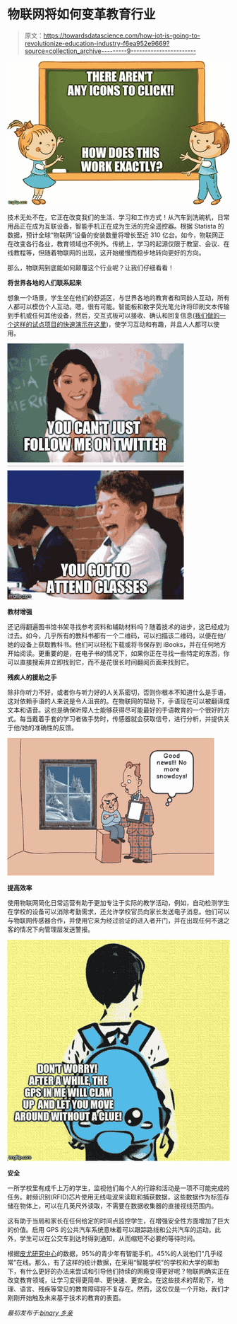 # 物联网将如何变革教育行业

> 原文：<https://towardsdatascience.com/how-iot-is-going-to-revolutionize-education-industry-f6ea952e9669?source=collection_archive---------9----------------------->

![](img/e6e3dea9927a5bbf3fe1e2deddb57c83.png)

技术无处不在，它正在改变我们的生活、学习和工作方式！从汽车到洗碗机，日常用品正在成为互联设备，智能手机正在成为生活的完全遥控器。根据 Statista 的数据，预计全球“物联网”设备的安装数量将增长至近 310 亿台。如今，物联网正在改变各行各业，教育领域也不例外。传统上，学习的起源仅限于教室、会议、在线教程等，但随着物联网的出现，这开始缓慢而稳步地转向更好的方向。

那么，物联网到底能如何颠覆这个行业呢？让我们仔细看看！

**将世界各地的人们联系起来**

想象一个场景，学生坐在他们的舒适区，与世界各地的教育者和同龄人互动，所有人都可以模仿个人互动。嗯，很有可能。智能板和数字荧光笔允许将印刷文本传输到手机或任何其他设备，然后，交互式板可以接收、确认和回复信息([我们做的一个这样的试点项目的快速演示在这里](https://www.binaryfolks.com/portfolio/education/whiteboarding-and-real-time-collaboration-tool?utm_source=towards_data_science&utm_medium=Social&utm_campaign=contentmarketing_nov_2018))，使学习互动和有趣，并且人人都可以使用。

![](img/59ddbabdc136e59fb839a70cca22c8a8.png)

**教材增强**

还记得翻遍图书馆书架寻找参考资料和辅助材料吗？随着技术的进步，这已经成为过去。如今，几乎所有的教科书都有一个二维码，可以扫描该二维码，以便在他/她的设备上获取教科书。他们可以轻松下载或将书保存到 iBooks，并在任何地方开始阅读。更重要的是，在电子书的情况下，如果你正在寻找一些特定的东西，你可以直接搜索并立即找到它，而不是花很长时间翻阅页面来找到它。

**残疾人的援助之手**

除非你听力不好，或者你与听力好的人关系密切，否则你根本不知道什么是手语，这对依赖手语的人来说是令人沮丧的。在物联网的帮助下，手语现在可以被翻译成文本和语音。这也是确保听障人士能够获得尽可能最好的手语教育的一个很好的方式。每当戴着手套的学习者做手势时，传感器就会获取信号，进行分析，并提供关于他/她的准确性的反馈。

![](img/d591da3477938a15ee8d964714afcb93.png)

**提高效率**

使用物联网简化日常运营有助于更加专注于实际的教学活动，例如，自动检测学生在学校的设备可以消除考勤需求，还允许学校官员向家长发送电子消息。他们可以与物联网传感器合作，并使用它来为经过验证的进入者开门，并在出现任何不速之客的情况下向管理层发送警报。

![](img/ced471195114b2fad54225b72eb25ff0.png)

**安全**

一所学校里有成千上万的学生，监视他们每个人的行踪和活动是一项不可能完成的任务。射频识别(RFID)芯片使用无线电波来读取和捕获数据，这些数据作为标签存储在物体上，可以在几英尺外读取，不需要在数据收集器的直接视线范围内。

这有助于当局和家长在任何给定的时间点监控学生，在增强安全性方面增加了巨大的价值。启用 GPS 的公共汽车系统意味着可以跟踪路线和公共汽车的运动。此外，学生可以在公交车到达时得到通知，从而缩短不必要的等待时间。

根据[皮尤研究中心](http://www.pewinternet.org/2018/05/31/teens-social-media-technology-2018/)的数据，95%的青少年有智能手机，45%的人说他们“几乎经常”在线。那么，有了这样的统计数据，在采用“智能学校”的学校和大学的帮助下，有什么更好的办法来尝试和引导他们持续的网瘾变得更好呢？物联网确实正在改变教育领域，让学习变得更简单、更快速、更安全。在这些技术的帮助下，地理、语言、残疾等常见的教育障碍将不复存在。然而，这仅仅是一个开始，我们才刚刚开始触及未来基于技术的教育的表面。

*最初发布于:*[*binary 乡亲*](https://www.binaryfolks.com/blog/how-iot-is-going-to-revolutionaize-education-industry)